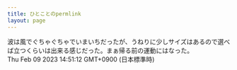 ```yaml
---
title: ひとことのpermlink
layout: page
---
```

<div class="box" dt="1675921872587">
  波は風でぐちゃぐちゃでいまいちだったが、うねりに少しサイズはあるので選べば立つくらいは出来る感じだった。まぁ帰る前の運動にはなった。
  <div class="content is-small">Thu Feb 09 2023 14:51:12 GMT+0900 (日本標準時)</div>
</div>